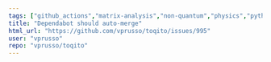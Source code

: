 ```yaml
---
tags: ["github_actions","matrix-analysis","non-quantum","physics","python","python-3","quantum","quantum-computing","quantum-information","unitaryhack"]
title: "Dependabot should auto-merge"
html_url: "https://github.com/vprusso/toqito/issues/995"
user: "vprusso"
repo: "vprusso/toqito"
---
```


